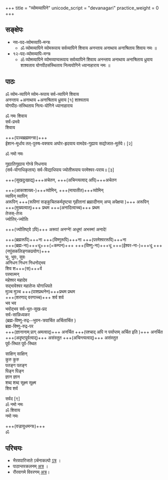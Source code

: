 +++
title = "व्योमव्यापिने"
unicode_script = "devanagari"
practice_weight = 0
+++

## सङ्क्षेपः
- नव-पद-व्योमव्यापि-मन्त्रः 
  - ॐ व्योमव्यापिने व्योमरूपाय सर्वव्यापिने शिवाय अनन्ताय अनाथाय अनाश्रिताय शिवाय नमः ॥
- १२-पद-व्योमव्यापि-मन्त्रः 
  - ॐ व्योमव्यापिने व्योमव्याप्यरूपाय सर्वव्यापिने शिवाय अनन्ताय अनाथाय अनाश्रिताय ध्रुवाय शाश्वताय योगपीठसंस्थिताय नित्ययोगिने ध्यानाहाराय नमः ॥

## पाठः
ॐ व्योम-व्यापिने व्योम-रूपाय सर्व-व्यापिने शिवाय  
अनन्ताय +अनाथाय +अनाश्रिताय ध्रुवाय \[१\] शाश्वताय    
योगपीठ-संस्थिताय नित्य-योगिने ध्यानाहाराय  

ॐ नमः शिवाय   
सर्व-प्रभवे  
शिवाय  

+++(पञ्चब्रह्ममन्त्राः)+++  
ईशान-मूर्धाय तत्-पुरुष-वक्त्राय अघोर-हृदयाय वामदेव-गुह्याय सद्योजात-मूर्तये। \[२\]  

ॐ नमो नमः 

गुह्यातिगुह्याय गोप्त्रे निधनाय  
(सर्व-योगाधिकृताय) सर्व-विद्याधिपाय ज्योतीरूपाय परमेश्वर-पराय॥ \[३\]  

+++(सुखदुःखाद्य्)+++अचेतन, +++(अचिन्त्यत्वाद् अपि)+++अचेतन  

+++(आकाशाख्य-)+++व्योमिन्, +++(मायातीत)+++व्योमिन्  
व्यापिन् व्यापिन्  
अरूपिन् +++(रूपिणां सङ्कुचितकर्मदृष्ट्या गृहीतानां ब्रह्मादीनाम् अप्य् अपेक्षया )+++ अरूपिन्  
+++(मुख्यत्वात्)+++ प्रथम +++(अनादित्वाच्च)+++ प्रथम  
तेजस्-तेजः  
ज्योतिर्-ज्योतिः

+++(ज्योतिष्ट्वे ऽपि)+++ अरूप! अनग्ने! अधूम! अभस्म! अनादे!  

+++(ब्रह्मरूपि)+++ना +++(विष्णुरूपि)+++ना +++(परमेश्वररूपि)+++ना  
+++(ब्रह्म-ना)+++धू+++(=कम्पन)+++ +++(विष्णु-ना)+++धू +++(ईश्वर-ना-)+++धू +++(नपुंसकलिङ्गकप्रयोगः)+++  
भूः, भुवः, सुवः  
अनिधन निधन निधनोद्भव  
शिव श+++(स)+++र्व  
परमात्मन्  
महेश्वर महादेव  
सद्भावेश्वर महातेजः योगाधिपते  
मुञ्च मुञ्च
+++(पाशप्रथनेन)+++प्रथम प्रथम  
+++(शरणाद् वरणाच्च)+++ शर्व शर्व  
भव भव  
भवोद्भव
सर्व-भूत-सुख-प्रद  
सर्व-सान्निध्यकर  
(ब्रह्म-विष्णु-रुद्र--भुवन-त्रयार्चित अर्चितार्चित )  
ब्रह्म-विष्णु-रुद्र-पर  
+++(ज्ञानानाम् प्राग् अमत्वाद्)+++ अनर्चित  +++(पश्चाद् अपि न पर्याप्तम् अर्चित इति )+++ अनर्चित
+++(अदृष्टपूर्वत्वाद्)+++ असंस्तुत +++(अचिन्त्यत्वाद्)+++ असंस्तुत  
पूर्व-स्थित पूर्व-स्थित  

साक्षिन् साक्षिन्  
कुरु कुरु  
पतङ्ग पतङ्ग  
पिङ्ग पिङ्ग  
ज्ञान ज्ञान  
शब्द शब्द
सूक्ष्म सूक्ष्म  
शिव शर्व 

सर्वद \[९\]  
ॐ नमो नमः  
ॐ शिवाय  
नमो नमः

+++(वज्रायुधमन्त्रः)+++  
ॐ

## परिचयः
- भैरवपारिजाते ऽर्चनाकल्पो [ऽत्र](http://www.kamakotimandali.com/blog/index.php?p=1027&more=1&c=1&tb=1&pb=1) ।
- पाठान्तरकलनम् [अत्र](https://manasataramgini.wordpress.com/2008/02/10/the-vyomavyapin-mantra/) । 
- रौरवागमे विवरणम् [अत्र](../../../../kalpaH/AgamaH/rauravAgamaH/01_vidyApAdaH/10_mantrArthavarNanam)।